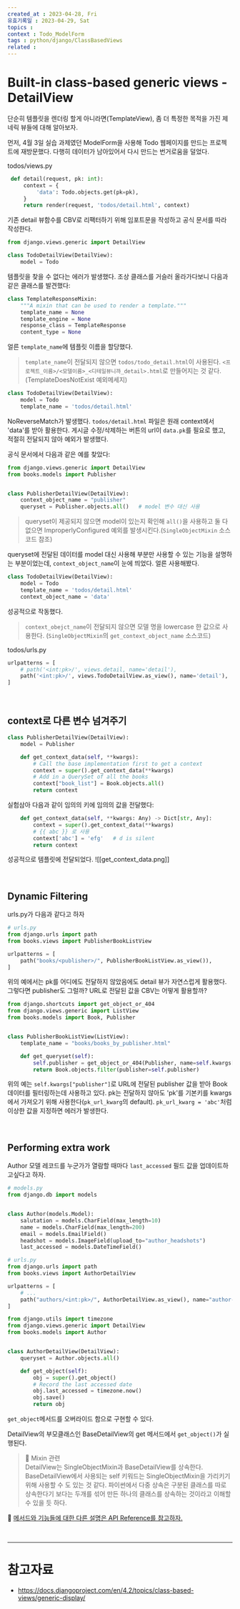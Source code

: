 ```yaml
---
created_at : 2023-04-28, Fri
유효기록일 : 2023-04-29, Sat
topics : 
context : Todo_ModelForm
tags : python/django/ClassBasedViews
related : 
---
```

# Built-in class-based generic views - DetailView
단순히 템플릿을 렌더링 할게 아니라면(TemplateView), 좀 더 특정한 목적을 가진 제네릭 뷰들에 대해 알아보자.

먼저, 4월 3일 실습 과제였던 ModelForm을 사용해 Todo 웹페이지를 만드는 프로젝트에 재방문했다. 다행히 데이터가 남아있어서 다시 만드는 번거로움을 덜었다.

todos/views.py
```python
 def detail(request, pk: int):
     context = {
         'data': Todo.objects.get(pk=pk),
     }
     return render(request, 'todos/detail.html', context)
```
기존 detail 뷰함수를 CBV로 리팩터하기 위해 임포트문을 작성하고 공식 문서를 따라 작성한다.
```python
from django.views.generic import DetailView

class TodoDetailView(DetailView):
    model = Todo
```
템플릿을 찾을 수 없다는 에러가 발생했다. 조상 클래스를 거슬러 올라가다보니 다음과 같은 클래스를 발견했다:
```python
class TemplateResponseMixin:
    """A mixin that can be used to render a template."""
    template_name = None
    template_engine = None
    response_class = TemplateResponse
    content_type = None
```
얼른 `template_name`에 템플릿 이름을 할당했다.

> `template_name`이 전달되지 않으면 `todos/todo_detail.html`이 사용된다. `<프로젝트_이름>/<모델이름>_<디테일뷰니까_detail>.html`로 만들어지는 것 같다. (TemplateDoesNotExist 예외메세지) 

```python
class TodoDetailView(DetailView):
    model = Todo
    template_name = 'todos/detail.html'
```
NoReverseMatch가 발생했다. `todos/detail.html` 파일은 원래 context에서 'data'를 받아 활용한다. 게시글 수정/삭제하는 버튼의 url이 `data.pk`를 필요로 했고, 적절히 전달되지 않아 예외가 발생했다.

공식 문서에서 다음과 같은 예를 찾았다:
```python
from django.views.generic import DetailView
from books.models import Publisher


class PublisherDetailView(DetailView):
    context_object_name = "publisher"
    queryset = Publisher.objects.all()   # model 변수 대신 사용
```
> queryset이 제공되지 않으면 model이 있는지 확인해 `all()`을 사용하고 둘 다 없으면 ImproperlyConfigured 예외를 발생시킨다.(`SingleObjectMixin` 소스코드 참조)

queryset에 전달된 데이터를 model 대신 사용해 부분만 사용할 수 있는 기능을 설명하는 부분이었는데, `context_object_name`이 눈에 띄었다. 얼른 사용해봤다.
```python
class TodoDetailView(DetailView):
    model = Todo
    template_name = 'todos/detail.html'
    context_object_name = 'data'
```
성공적으로 작동했다. 
> `context_obejct_name`이 전달되지 않으면 모델 명을 lowercase 한 값으로 사용한다. (`SingleObjectMixin`의 `get_context_object_name` 소스코드)

todos/urls.py
```python
urlpatterns = [
    # path('<int:pk>/', views.detail, name='detail'),
    path('<int:pk>/', views.TodoDetailView.as_view(), name='detail'),
]
```

<br>

## context로 다른 변수 넘겨주기
```python
class PublisherDetailView(DetailView):
    model = Publisher

    def get_context_data(self, **kwargs):
        # Call the base implementation first to get a context
        context = super().get_context_data(**kwargs)
        # Add in a QuerySet of all the books
        context["book_list"] = Book.objects.all()
        return context
```
실험삼아 다음과 같이 임의의 키에 임의의 값을 전달했다:
```python
	def get_context_data(self, **kwargs: Any) -> Dict[str, Any]:
        context = super().get_context_data(**kwargs)
        # {{ abc }} 로 사용
        context['abc'] = 'efg'   # d is silent
        return context
```
성공적으로 템플릿에 전달되었다.
![[get_context_data.png]]

<br>

## Dynamic Filtering

urls.py가 다음과 같다고 하자
```python
# urls.py
from django.urls import path
from books.views import PublisherBookListView

urlpatterns = [
    path("books/<publisher>/", PublisherBookListView.as_view()),
]
```
위의 예에서는 pk를 어디에도 전달하지 않았음에도 detail 뷰가 자연스럽게 활용했다. 그렇다면 publisher도 그럴까? URL로 전달된 값을 CBV는 어떻게 활용할까? 

```python
from django.shortcuts import get_object_or_404
from django.views.generic import ListView
from books.models import Book, Publisher


class PublisherBookListView(ListView):
    template_name = "books/books_by_publisher.html"

    def get_queryset(self):
        self.publisher = get_object_or_404(Publisher, name=self.kwargs["publisher"])
        return Book.objects.filter(publisher=self.publisher)
```
위의 예는 `self.kwargs["publisher"]`로 URL에 전달된 publisher 값을 받아 Book 데이터를 필터링하는데 사용하고 있다. pk는 전달하지 않아도 'pk'를 기본키를 kwargs에서 가져오기 위해 사용한다(`pk_url_kwarg`의 default).  `pk_url_kwarg = 'abc'`처럼 이상한 값을 지정하면 에러가 발생한다.

<br>

## Performing extra work
Author 모델 레코드를 누군가가 열람할 때마다 `last_accessed` 필드 값을 업데이트하고싶다고 하자.
```python
# models.py
from django.db import models


class Author(models.Model):
    salutation = models.CharField(max_length=10)
    name = models.CharField(max_length=200)
    email = models.EmailField()
    headshot = models.ImageField(upload_to="author_headshots")
    last_accessed = models.DateTimeField()
```

```python
# urls.py
from django.urls import path
from books.views import AuthorDetailView

urlpatterns = [
    # ...
    path("authors/<int:pk>/", AuthorDetailView.as_view(), name="author-detail"),
]
```

```python
from django.utils import timezone
from django.views.generic import DetailView
from books.models import Author


class AuthorDetailView(DetailView):
    queryset = Author.objects.all()

    def get_object(self):
        obj = super().get_object()
        # Record the last accessed date
        obj.last_accessed = timezone.now()
        obj.save()
        return obj
```

`get_object`메서드를 오버라이드 함으로 구현할 수 있다. 

DetailView의 부모클래스인 BaseDetailView의 get 메서드에서 `get_object()`가 실행된다. 

> 📝 Mixin 관련  
> DetailView는 SingleObjectMixin과 BaseDetailView를 상속한다. BaseDetailView에서 사용되는 self 키워드는 SingleObjectMixin을 가리키기 위해 사용할 수 도 있는 것 같다. 파이썬에서 다중 상속은 구분된 클래스를 따로 상속한다기 보다는 두개를 섞어 만든 하나의 클래스를 상속하는 것이라고 이해할 수 있을 듯 하다.

📝 [메서드와 기능들에 대한 다른 설명은 API Reference를 참고하자.](https://docs.djangoproject.com/en/4.2/ref/class-based-views/)

<br>

---
# 참고자료
- https://docs.djangoproject.com/en/4.2/topics/class-based-views/generic-display/

